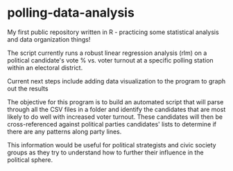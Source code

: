 # polling-data-analysis
My first public repository written in R - practicing some statistical analysis and data organization things!

The script currently runs a robust linear regression analysis (rlm) on a political candidate's vote % vs. voter turnout at a specific polling station within an electoral district.

Current next steps include adding data visualization to the program to graph out the results

The objective for this program is to build an automated script that will parse through all the CSV files in a folder and identify the candidates that are most likely to do well with increased voter turnout. These candidates will then be cross-referenced against political parties candidates' lists to determine if there are any patterns along party lines.

This information would be useful for political strategists and civic society groups as they try to understand how to further their influence in the political sphere.
